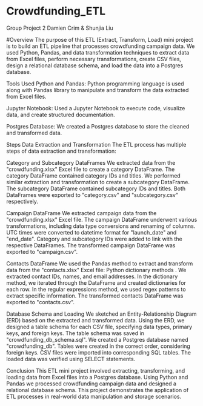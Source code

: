 # Crowdfunding_ETL

Group Project 2 Damien Crim & Shunjia Liu


#Overview
The purpose of this ETL (Extract, Transform, Load) mini project is to build an ETL pipeline that processes crowdfunding campaign data. We  used Python, Pandas, and data transformation techniques to extract data from Excel files, perform necessary transformations, create CSV files, design a relational database schema, and load the data into a Postgres database.

Tools Used
Python and Pandas: Python programming language is used along with Pandas library to manipulate and transform the data extracted from Excel files.

Jupyter Notebook: Used a Jupyter Notebook to execute code, visualize data, and create structured documentation.

Postgres Database: We created a Postgres database to store the cleaned and transformed data.


Steps
Data Extraction and Transformation
The ETL process has multiple steps of data extraction and transformation:

Category and Subcategory DataFrames
We extracted data from the "crowdfunding.xlsx" Excel file to create a category DataFrame.
The category DataFrame contained category IDs and titles.
We performed similar extraction and transformation to create a subcategory DataFrame.
The subcategory DataFrame contained subcategory IDs and titles.
Both DataFrames were exported to "category.csv" and "subcategory.csv" respectively.

Campaign DataFrame
We extracted campaign data from the "crowdfunding.xlsx" Excel file.
The campaign DataFrame underwent various transformations, including data type conversions and renaming of columns.
UTC times were converted to datetime format for "launch_date" and "end_date".
Category and subcategory IDs were added to link with the respective DataFrames.
The transformed campaign DataFrame was exported to "campaign.csv".


Contacts DataFrame
We used the Pandas method to extract and transform data from the "contacts.xlsx" Excel file: Python dictionary methods .
We extracted contact IDs, names, and email addresses.
In the dictionary method, we iterated through the DataFrame and created dictionaries for each row.
In the regular expressions method, we used regex patterns to extract specific information.
The transformed contacts DataFrame was exported to "contacts.csv".


Database Schema and Loading
We sketched an Entity-Relationship Diagram (ERD) based on the extracted and transformed data.
Using the ERD, we designed a table schema for each CSV file, specifying data types, primary keys, and foreign keys.
The table schema was saved in "crowdfunding_db_schema.sql".
We created a Postgres database named "crowdfunding_db".
Tables were created in the correct order, considering foreign keys.
CSV files were imported into corresponding SQL tables.
The loaded data was verified using SELECT statements.

Conclusion
This ETL mini project involved extracting, transforming, and loading data from Excel files into a Postgres database. Using Python and Pandas we processed crowdfunding campaign data and designed a relational database schema. This project demonstrates the application of ETL processes in real-world data manipulation and storage scenarios.





